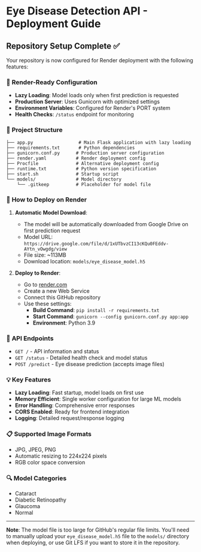 # Eye Disease Detection API - Deployment Guide

## Repository Setup Complete ✅

Your repository is now configured for Render deployment with the following features:

### 🚀 **Render-Ready Configuration**
- **Lazy Loading**: Model loads only when first prediction is requested
- **Production Server**: Uses Gunicorn with optimized settings
- **Environment Variables**: Configured for Render's PORT system
- **Health Checks**: `/status` endpoint for monitoring

### 📁 **Project Structure**
```
├── app.py                 # Main Flask application with lazy loading
├── requirements.txt       # Python dependencies
├── gunicorn.conf.py      # Production server configuration
├── render.yaml           # Render deployment config
├── Procfile              # Alternative deployment config
├── runtime.txt           # Python version specification
├── start.sh              # Startup script
└── models/               # Model directory
    └── .gitkeep          # Placeholder for model file
```

### 🔧 **How to Deploy on Render**

1. **Automatic Model Download**:
   - The model will be automatically downloaded from Google Drive on first prediction request
   - Model URL: `https://drive.google.com/file/d/1xUTbvzCI13cKQu0FEddv-AYtn_vOwgdg/view`
   - File size: ~113MB
   - Download location: `models/eye_disease_model.h5`

2. **Deploy to Render**:
   - Go to [render.com](https://render.com)
   - Create a new Web Service
   - Connect this GitHub repository
   - Use these settings:
     - **Build Command**: `pip install -r requirements.txt`
     - **Start Command**: `gunicorn --config gunicorn.conf.py app:app`
     - **Environment**: Python 3.9

### 🎯 **API Endpoints**
- `GET /` - API information and status
- `GET /status` - Detailed health check and model status
- `POST /predict` - Eye disease prediction (accepts image files)

### 💡 **Key Features**
- **Lazy Loading**: Fast startup, model loads on first use
- **Memory Efficient**: Single worker configuration for large ML models
- **Error Handling**: Comprehensive error responses
- **CORS Enabled**: Ready for frontend integration
- **Logging**: Detailed request/response logging

### 📋 **Supported Image Formats**
- JPG, JPEG, PNG
- Automatic resizing to 224x224 pixels
- RGB color space conversion

### 🔍 **Model Categories**
- Cataract
- Diabetic Retinopathy  
- Glaucoma
- Normal

---

**Note**: The model file is too large for GitHub's regular file limits. You'll need to manually upload your `eye_disease_model.h5` file to the `models/` directory when deploying, or use Git LFS if you want to store it in the repository.
